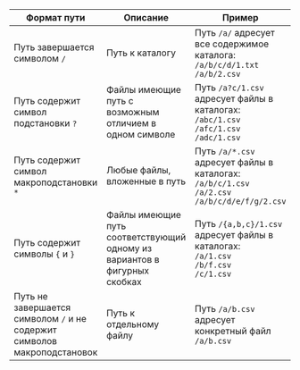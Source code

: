 |Формат пути|Описание|Пример|
|----|----|---|
|Путь завершается символом `/`|Путь к каталогу|Путь `/a/` адресует все содержимое каталога:<br/>`/a/b/c/d/1.txt`<br/>`/a/b/2.csv`|
|Путь содержит символ подстановки `?`|Файлы имеющие путь с возможным отличием в одном символе|Путь `/a?c/1.csv` адресует файлы в каталогах:<br/>`/abc/1.csv`<br/>`/afc/1.csv`<br/>`/adc/1.csv`|
|Путь содержит символ макроподстановки `*`|Любые файлы, вложенные в путь|Путь `/a/*.csv` адресует файлы в каталогах:<br/>`/a/b/c/1.csv`<br/>`/a/2.csv`<br/>`/a/b/c/d/e/f/g/2.csv`|
|Путь содержит символы `{` и `}`|Файлы имеющие путь соответствующий одному из вариантов в фигурных скобках|Путь `/{a,b,c}/1.csv` адресует файлы в каталогах:<br/>`/a/1.csv`<br/>`/b/f.csv`<br/>`/c/1.csv`|
|Путь не завершается символом `/` и не содержит символов макроподстановок|Путь к отдельному файлу|Путь `/a/b.csv` адресует конкретный файл `/a/b.csv`|
